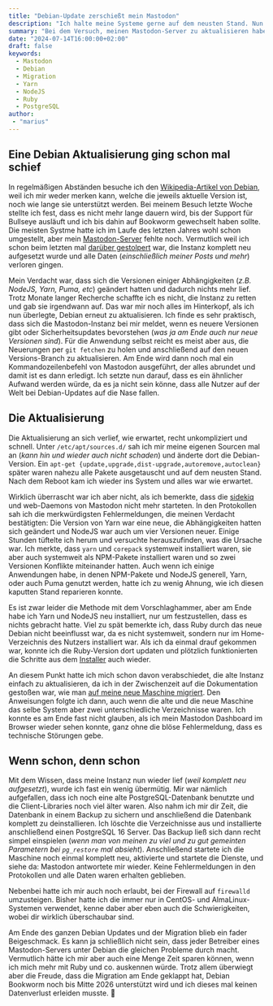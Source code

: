 ```yaml
---
title: "Debian-Update zerschießt mein Mastodon"
description: "Ich halte meine Systeme gerne auf dem neusten Stand. Nun war es an der Zeit, mein Debian von Bullseye auf Bookworm zu aktualisieren. Mastodon gefiel das nicht."
summary: "Bei dem Versuch, meinen Mastodon-Server zu aktualisieren habe ich mir schon einmal das gesamte System zerschossen, so dass ich alles neu aufsetzen musste und meinen Account verloren hatte. Nun stand das nächste große Update an. Welche Probleme ich dabei hatte und wie ich sie umgangen bin, erkläre ich hier."
date: "2024-07-14T16:00:00+02:00"
draft: false
keywords:
  - Mastodon
  - Debian
  - Migration
  - Yarn
  - NodeJS
  - Ruby
  - PostgreSQL
author:
 - "marius"
---
```


## Eine Debian Aktualisierung ging schon mal schief
In regelmäßigen Abständen besuche ich den [Wikipedia-Artikel von Debian](https://de.wikipedia.org/wiki/Debian), weil ich mir weder merken kann, welche die jeweils aktuelle Version ist, noch wie lange sie unterstützt werden. Bei meinem Besuch letzte Woche stellte ich fest, dass es nicht mehr lange dauern wird, bis der Support für Bullseye ausläuft und ich bis dahin auf Bookworm gewechselt haben sollte. Die meisten Systme hatte ich im Laufe des letzten Jahres wohl schon umgestellt, aber mein [Mastodon-Server](https://mastodon.mariustimmer.de/) fehlte noch. Vermutlich weil ich schon beim letzten mal [darüber gestolpert](/post/mastodon_fix) war, die Instanz komplett neu aufgesetzt wurde und alle Daten (_einschließlich meiner Posts und mehr_) verloren gingen.

Mein Verdacht war, dass sich die Versionen einiger Abhängigkeiten (_z.B. NodeJS, Yarn, Puma, etc_) geändert hatten und dadurch nichts mehr lief. Trotz Monate langer Recherche schaffte ich es nicht, die Instanz zu retten und gab sie irgendwann auf. Das war mir noch alles im Hinterkopf, als ich nun überlegte, Debian erneut zu aktualisieren. Ich finde es sehr praktisch, dass sich die Mastodon-Instanz bei mir meldet, wenn es neuere Versionen gibt oder Sicherheitsupdates bevorstehen (_was ja am Ende auch nur neue Versionen sind_). Für die Anwendung selbst reicht es meist aber aus, die Neuerungen per `git fetchen` zu holen und anschließend auf den neuen Versions-Branch zu aktualisieren. Am Ende wird dann noch mal ein Kommandozeilenbefehl von Mastodon ausgeführt, der alles abrundet und damit ist es dann erledigt. Ich setzte nun darauf, dass es ein ähnlicher Aufwand werden würde, da es ja nicht sein könne, dass alle Nutzer auf der Welt bei Debian-Updates auf die Nase fallen.


## Die Aktualisierung
Die Aktualisierung an sich verlief, wie erwartet, recht unkompliziert und schnell. Unter `/etc/apt/sources.d/` sah ich mir meine eigenen Sourcen mal an (_kann hin und wieder auch nicht schaden_) und änderte dort die Debian-Version. Ein `apt-get {update,upgrade,dist-upgrade,autoremove,autoclean}` später waren nahezu alle Pakete ausgetauscht und auf dem neusten Stand. Nach dem Reboot kam ich wieder ins System und alles war wie erwartet.

Wirklich überrascht war ich aber nicht, als ich bemerkte, dass die [sidekiq](https://docs.joinmastodon.org/admin/scaling/#sidekiq) und web-Daemons von Mastodon nicht mehr starteten. In den Protokollen sah ich die merkwürdigsten Fehlermeldungen, die meinen Verdacht bestätigten: Die Version von Yarn war eine neue, die Abhängigkeiten hatten sich geändert und NodeJS war auch um vier Versionen neuer. Einige Stunden tüftelte ich herum und versuchte herauszufinden, was die Ursache war. Ich merkte, dass `yarn` und `corepack` systemweit installiert waren, sie aber auch systemweit als NPM-Pakete installiert waren und so zwei Versionen Konflikte miteinander hatten. Auch wenn ich einige Anwendungen habe, in denen NPM-Pakete und NodeJS generell, Yarn, oder auch Puma genutzt werden, hatte ich zu wenig Ahnung, wie ich diesen kaputten Stand reparieren konnte.

Es ist zwar leider die Methode mit dem Vorschlaghammer, aber am Ende habe ich Yarn und NodeJS neu installiert, nur um festzustellen, dass es nichts gebracht hatte. Viel zu spät bemerkte ich, dass Ruby durch das neue Debian nicht beeinflusst war, da es nicht systemweit, sondern nur im Home-Verzeichnis des Nutzers installiert war. Als ich da einmal drauf gekommen war, konnte ich die Ruby-Version dort updaten und plötzlich funktionierten die Schritte aus dem [Installer](https://docs.joinmastodon.org/admin/install/) auch wieder.

An diesem Punkt hatte ich mich schon davon verabschiedet, die alte Instanz einfach zu aktualisieren, da ich in der Zwischenzeit auf die Dokumentation gestoßen war, wie man [auf meine neue Maschine migriert](https://docs.joinmastodon.org/admin/migrating/). Den Anweisungen folgte ich dann, auch wenn die alte und die neue Maschine das selbe System aber zwei unterschiedliche Verzeichnisse waren. Ich konnte es am Ende fast nicht glauben, als ich mein Mastodon Dashboard im Browser wieder sehen konnte, ganz ohne die blöse Fehlermeldung, dass es technische Störungen gebe.


## Wenn schon, denn schon
Mit dem Wissen, dass meine Instanz nun wieder lief (_weil komplett neu aufgesetzt_), wurde ich fast ein wenig übermütig. Mir war nämlich aufgefallen, dass ich noch eine alte PostgreSQL-Datenbank benutzte und die Client-Libraries noch viel älter waren. Also nahm ich mir dir Zeit, die Datenbank in einem Backup zu sichern und anschließend die Datenbank komplett zu deinstallieren. Ich löschte die Verzeichnisse aus und installierte anschließend einen PostgreSQL 16 Server. Das Backup ließ sich dann recht simpel einspielen (_wenn man von meinen zu viel und zu gut gemeinten Parametern bei `pg_restore` mal absieht_). Anschließend startete ich die Maschine noch einmal komplett neu, aktivierte und startete die Dienste, und siehe da: Mastodon antwortete mir wieder. Keine Fehlermeldungen in den Protokollen und alle Daten waren erhalten geblieben.

Nebenbei hatte ich mir auch noch erlaubt, bei der Firewall auf `firewalld` umzusteigen. Bisher hatte ich die immer nur in CentOS- und AlmaLinux-Systemen verwendet, kenne daber aber eben auch die Schwierigkeiten, wobei dir wirklich überschaubar sind.

Am Ende des ganzen Debian Updates und der Migration blieb ein fader Beigeschmack. Es kann ja schließlich nicht sein, dass jeder Betreiber eines Mastodon-Servers unter Debian die gleichen Probleme durch macht. Vermutlich hätte ich mir aber auch eine Menge Zeit sparen können, wenn ich mich mehr mit Ruby und co. auskennen würde. Trotz allem überwiegt aber die Freude, dass die Migration am Ende geklappt hat, Debian Bookworm noch bis Mitte 2026 unterstützt wird und ich dieses mal keinen Datenverlust erleiden musste. 🎉

